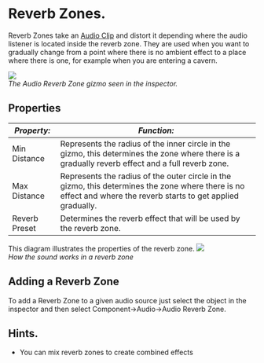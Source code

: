 Reverb Zones.
=============


<span class=keyword>Reverb Zones</span> take an [Audio Clip](class-audioclip.html) and distort it depending where the audio listener is located inside the reverb zone. They are used when you want to gradually change from a point where there is no ambient effect to a place where there is one, for example when you are entering a cavern.

![](http://docwiki.hq.unity3d.com/uploads/Main/AudioReverbZone.png)  
_The Audio Reverb Zone gizmo seen in the inspector._


Properties
----------



|**_Property:_** |**_Function:_** |
|--|--|
|<span class=component>Min Distance</span> |Represents the radius of the inner circle in the gizmo, this determines the zone where there is a gradually reverb effect and a full reverb zone.|
|<span class=component>Max Distance</span> |Represents the radius of the outer circle in the gizmo, this determines the zone where there is no effect and where the reverb starts to get applied gradually.|
|<span class=component>Reverb Preset</span> |Determines the reverb effect that will be used by the reverb zone.|

This diagram illustrates the properties of the reverb zone.
![](http://docwiki.hq.unity3d.com/uploads/Main/ReverbZoneExpl.png)  
_How the sound works in a reverb zone_


Adding a Reverb Zone
--------------------

To add a Reverb Zone to a given audio source just select the object in the inspector and then select <span class=component>Component->Audio->Audio Reverb Zone</span>.

Hints.
------

* You can mix reverb zones to create combined effects
